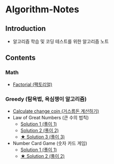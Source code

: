 # Algorithm-Notes

## Introduction

* 알고리즘 학습 및 코딩 테스트를 위한 알고리즘 노트

## Contents

### Math

* [Factorial (팩토리얼)](https://github.com/taek0622/Algorithm-Notes/blob/main/Math/factorial.py)

### Greedy (탐욕법, 욕심쟁이 알고리즘)

* [Calculate change coin (거스름돈 계산하기)](https://github.com/taek0622/Algorithm-Notes/blob/main/Greedy/calculate-change-coin-example.py)
* Law of Great Numbers (큰 수의 법칙)
  * [Solution 1 (풀이 1)](https://github.com/taek0622/Algorithm-Notes/blob/main/Greedy/law-of-great-numbers-example1.py)
  * [Solution 2 (풀이 2)](https://github.com/taek0622/Algorithm-Notes/blob/main/Greedy/law-of-great-numbers-example2.py)
  * [★ Solution 3 (풀이 3)](https://github.com/taek0622/Algorithm-Notes/blob/main/Greedy/law-of-great-numbers-example3.py)
* Number Card Game (숫자 카드 게임)
  * [Solution 1 (풀이 1)](https://github.com/taek0622/Algorithm-Notes/blob/main/Greedy/number-card-game-example1.py)
  * [★ Solution 2 (풀이 2)](https://github.com/taek0622/Algorithm-Notes/blob/main/Greedy/number-card-game-example2.py)
